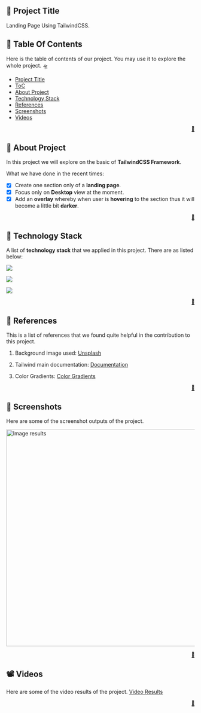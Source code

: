 <!-- Project Title -->
## 📓 Project Title
Landing Page Using TailwindCSS.

<!-- Table Of Contents -->
## 📌 Table Of Contents
Here is the table of contents of our project. You may use it to explore the whole project. 🛸

- [Project Title](#-project-title)
- [ToC](#-table-of-contents)
- [About Project](#-about-project)
- [Technology Stack](#-technology-stack)
- [References](#-references)
- [Screenshots](#-screenshots)
- [Videos](#%EF%B8%8F-videos)

<p align="right"><a href="#-project-title">🔼</a></p>

<!-- About Project -->
## 📢 About Project
In this project we will explore on the basic of **TailwindCSS Framework**.

What we have done in the recent times:
* [x] Create one section only of a **landing page**. 
* [x] Focus only on **Desktop** view at the moment.
* [x] Add an **overlay** whereby when user is **hovering** to the section thus it will become a little bit **darker**. 

<p align="right"><a href="#-project-title">🔼</a></p>

<!-- Technology Stack -->
## 🚀 Technology Stack
A list of **technology stack** that we applied in this project. There are as listed below:

<p align="left">
  <a href="https://skillicons.dev">
    <img src="https://skillicons.dev/icons?i=html,css,javascript" />
  </a>
</p>
<p align="left">
  <a href="https://skillicons.dev">
    <img src="https://skillicons.dev/icons?i=nextjs,tailwind" />
  </a>
</p>
<p align="left">
  <a href="https://skillicons.dev">
    <img src="https://skillicons.dev/icons?i=vscode" />
  </a>
</p>

<p align="right"><a href="#-project-title">🔼</a></p>

<!-- References -->
## 🔎 References
This is a list of references that we found quite helpful in the contribution to this project.
1. Background image used: [Unsplash](https://unsplash.com/s/photos/canyon)
   
2. Tailwind main documentation: [Documentation](https://tailwindcss.com/docs/installation)
    
3. Color Gradients: [Color Gradients](https://uigradients.com/)

<p align="right"><a href="#-project-title">🔼</a></p>

<!-- Screenshots -->
## 📸 Screenshots
Here are some of the screenshot outputs of the project.

<img width="580" alt="Image results" src="https://user-images.githubusercontent.com/92319348/198091508-aa480db3-309b-465c-9e11-0e6ac4d9b420.png">

<p align="right"><a href="#-project-title">🔼</a></p>

<!-- Videos -->
## 📽️ Videos
Here are some of the video results of the project. [Video Results](https://youtu.be/SUweYwzNpns?t=5)

<p align="right"><a href="#-project-title">🔼</a></p>



